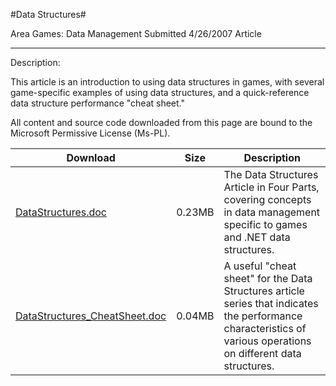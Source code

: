 #Data Structures#

Area
Games: Data Management
Submitted
4/26/2007
Article

---

Description:

This article is an introduction to using data structures in games, with several game-specific examples of using data structures, and a quick-reference data structure performance "cheat sheet."


All content and source code downloaded from this page are bound to the Microsoft Permissive License (Ms-PL).

Download | Size | Description
---|---|---|
[DataStructures.doc](https://github.com/DDReaper/XNAGameStudio/blob/master/Documents/DataStructures.doc?raw=true) | 0.23MB | The Data Structures Article in Four Parts, covering concepts in data management specific to games and .NET data structures.
[DataStructures_CheatSheet.doc](https://github.com/DDReaper/XNAGameStudio/blob/master/Documents/DataStructures_CheatSheet.doc?raw=true) | 0.04MB | A useful "cheat sheet" for the Data Structures article series that indicates the performance characteristics of various operations on different data structures. 